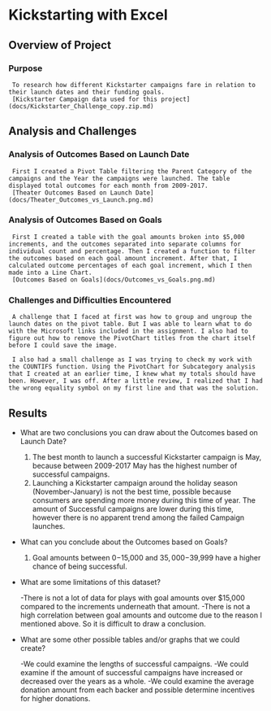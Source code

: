 # Kickstarting with Excel

## Overview of Project

### Purpose
     To research how different Kickstarter campaigns fare in relation to their launch dates and their funding goals.
     [Kickstarter Campaign data used for this project](docs/Kickstarter_Challenge_copy.zip.md)

## Analysis and Challenges

### Analysis of Outcomes Based on Launch Date
     
     First I created a Pivot Table filtering the Parent Category of the campaigns and the Year the campaigns were launched. The table displayed total outcomes for each month from 2009-2017.
     [Theater Outcomes Based on Launch Date](docs/Theater_Outcomes_vs_Launch.png.md)  

### Analysis of Outcomes Based on Goals
     
     First I created a table with the goal amounts broken into $5,000 increments, and the outcomes separated into separate columns for individual count and percentage. Then I created a function to filter the outcomes based on each goal amount increment. After that, I calculated outcome percentages of each goal increment, which I then made into a Line Chart.
     [Outcomes Based on Goals](docs/Outcomes_vs_Goals.png.md)

### Challenges and Difficulties Encountered

     A challenge that I faced at first was how to group and ungroup the launch dates on the pivot table. But I was able to learn what to do with the Microsoft links included in the assignment. I also had to figure out how to remove the PivotChart titles from the chart itself before I could save the image.

     I also had a small challenge as I was trying to check my work with the COUNTIFS function. Using the PivotChart for Subcategory analysis that I created at an earlier time, I knew what my totals should have been. However, I was off. After a little review, I realized that I had the wrong equality symbol on my first line and that was the solution.

## Results

- What are two conclusions you can draw about the Outcomes based on Launch Date?

     1) The best month to launch a successful Kickstarter campaign is May, because between 2009-2017 May has the highest number of successful campaigns.
     2) Launching a Kickstarter campaign around the holiday season (November-January) is not the best time, possible because consumers are spending more money during this time of year. The amount of Successful campaigns are lower during this time, however there is no apparent trend among the failed Campaign launches.

- What can you conclude about the Outcomes based on Goals?

     1) Goal amounts between $0-$15,000 and $35,000-$39,999 have a higher chance of being successful.

- What are some limitations of this dataset?

     -There is not a lot of data for plays with goal amounts over $15,000 compared to the increments underneath that amount.
     -There is not a high correlation between goal amounts and outcome due to the reason I mentioned above. So it is difficult to draw a conclusion.

- What are some other possible tables and/or graphs that we could create?

     -We could examine the lengths of successful campaigns.
     -We could examine if the amount of successful campaigns have increased or decreased over the years as a whole.
     -We could examine the average donation amount from each backer and possible determine incentives for higher donations.

